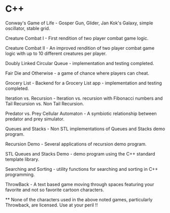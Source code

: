# C++
Conway's Game of Life - Gosper Gun, Glider, Jan Kok's Galaxy, simple oscillator, stable grid.

Creature Combat I - First rendition of two player combat game logic.

Creature Combat II - An improved rendition of two player combat game logic with up to 10 different creatures per player.

Doubly Linked Circular Queue - implementation and testing completed.

Fair Die and Otherwise - a game of chance where players can cheat.

Grocery List - Backend for a Grocery List app - implementation and testing completed.

Iteration vs. Recursion - Iteration vs. recursion with Fibonacci numbers and Tail Recursion vs. Non Tail Recursion.

Predator vs. Prey Cellular Automaton - A symbiotic relationship between predator and prey simulator.

Queues and Stacks - Non STL implementations of Queues and Stacks demo program.

Recursion Demo - Several applications of recursion demo program.

STL Queues and Stacks Demo - demo program using the C++ standard template library.

Searching and Sorting - utility functions for searching and sorting in C++ programming.

ThrowBack - A text based game moving through spaces featuring your favorite and not so favorite cartoon characters.

** None of the characters used in the above noted games, particularly Throwback, are licensed. Use at your peril !!
